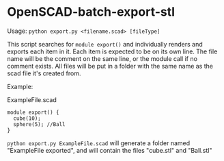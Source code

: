 # OpenSCAD-batch-export-stl

Usage: `python export.py <filename.scad> [fileType]`

This script searches for `module export()` and individually renders and exports each item in it.
Each item is expected to be on its own line. The file name will be the comment on the same line, or the module call if no comment exists.
All files will be put in a folder with the same name as the scad file it's created from.

Example:

ExampleFile.scad
```
module export() {
  cube(10);
  sphere(5); //Ball
}
```

`python export.py ExampleFile.scad` will generate a folder named "ExampleFile exported", and will contain the files "cube.stl" and "Ball.stl"
